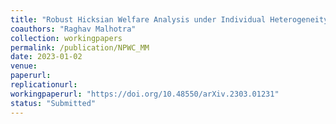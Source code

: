 ```yaml
---
title: "Robust Hicksian Welfare Analysis under Individual Heterogeneity"
coauthors: "Raghav Malhotra"
collection: workingpapers
permalink: /publication/NPWC_MM
date: 2023-01-02
venue:
paperurl:
replicationurl:
workingpaperurl: "https://doi.org/10.48550/arXiv.2303.01231"
status: "Submitted"
---
```

